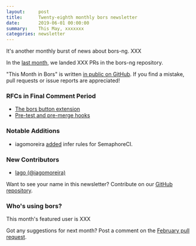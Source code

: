 ```yaml
---
layout:     post
title:      Twenty-eighth monthly bors newsletter
date:       2019-06-01 00:00:00
summary:    This May, xxxxxxx
categories: newsletter
---
```


It's another monthly burst of news about bors-ng. XXX

In the [last month](https://github.com/bors-ng/bors-ng/pulls?utf8=%E2%9C%93&q=is%3Apr%20is%3Amerged%20closed%3A2019-05-01..2019-06-03),
we landed XXX PRs in the bors-ng repository.

"This Month in Bors" is written [in public on GitHub][GitHub for TMiB].
If you find a mistake, pull requests or issue reports are appreciated!

[GitHub for TMiB]: https://github.com/bors-ng/bors-ng.github.io


### RFCs in Final Comment Period

* [The bors button extension](https://forum.bors.tech/t/the-bors-button-extension/313)
* [Pre-test and pre-merge hooks](https://forum.bors.tech/t/pre-test-and-pre-merge-hooks/322)


### Notable Additions

* iagomoreira [added](https://github.com/bors-ng/bors-ng/pull/651) infer rules for SemaphoreCI.


### New Contributors

* [Iago (@iagomoreira)](https://github.com/iagomoreira)

Want to see your name in this newsletter? Contribute on our [GitHub repository](https://github.com/bors-ng/bors-ng).


### Who's using bors?

This month's featured user is XXX

Got any suggestions for next month?
Post a comment on the [February pull request](https://github.com/bors-ng/bors-ng.github.io/pull/___).
